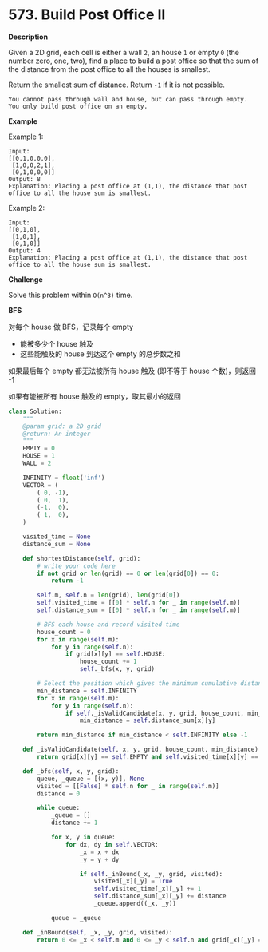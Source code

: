 # 573. Build Post Office II

**Description**

Given a 2D grid, each cell is either a wall `2`, an house `1` or empty `0` (the number zero, one, two), find a place to build a post office so that the sum of the distance from the post office to all the houses is smallest.

Return the smallest sum of distance. Return `-1` if it is not possible.

```
You cannot pass through wall and house, but can pass through empty.
You only build post office on an empty.
```

**Example**

Example 1:

```
Input:
[[0,1,0,0,0],
 [1,0,0,2,1],
 [0,1,0,0,0]]
Output: 8
Explanation: Placing a post office at (1,1), the distance that post office to all the house sum is smallest.
```

Example 2:

```
Input:
[[0,1,0],
 [1,0,1],
 [0,1,0]]
Output: 4
Explanation: Placing a post office at (1,1), the distance that post office to all the house sum is smallest.
```

**Challenge**

Solve this problem within `O(n^3)` time.


**BFS**

对每个 house 做 BFS，记录每个 empty

- 能被多少个 house 触及
- 这些能触及的 house 到达这个 empty 的总步数之和

如果最后每个 empty 都无法被所有 house 触及 (即不等于 house 个数)，则返回 -1

如果有能被所有 house 触及的 empty，取其最小的返回



```python
class Solution:
    """
    @param grid: a 2D grid
    @return: An integer
    """
    EMPTY = 0
    HOUSE = 1
    WALL = 2

    INFINITY = float('inf')
    VECTOR = (
        ( 0, -1),
        ( 0,  1),
        (-1,  0),
        ( 1,  0),
    )

    visited_time = None
    distance_sum = None

    def shortestDistance(self, grid):
        # write your code here
        if not grid or len(grid) == 0 or len(grid[0]) == 0:
            return -1

        self.m, self.n = len(grid), len(grid[0])
        self.visited_time = [[0] * self.n for _ in range(self.m)]
        self.distance_sum = [[0] * self.n for _ in range(self.m)]

        # BFS each house and record visited time
        house_count = 0
        for x in range(self.m):
            for y in range(self.n):
                if grid[x][y] == self.HOUSE:
                    house_count += 1
                    self._bfs(x, y, grid)

        # Select the position which gives the minimum cumulative distance
        min_distance = self.INFINITY
        for x in range(self.m):
            for y in range(self.n):
                if self._isValidCandidate(x, y, grid, house_count, min_distance):
                    min_distance = self.distance_sum[x][y]

        return min_distance if min_distance < self.INFINITY else -1

    def _isValidCandidate(self, x, y, grid, house_count, min_distance):
        return grid[x][y] == self.EMPTY and self.visited_time[x][y] == house_count and self.distance_sum[x][y] < min_distance

    def _bfs(self, x, y, grid):
        queue, _queue = [(x, y)], None
        visited = [[False] * self.n for _ in range(self.m)]
        distance = 0

        while queue:
            _queue = []
            distance += 1

            for x, y in queue:
                for dx, dy in self.VECTOR:
                    _x = x + dx
                    _y = y + dy

                    if self._inBound(_x, _y, grid, visited):
                        visited[_x][_y] = True
                        self.visited_time[_x][_y] += 1
                        self.distance_sum[_x][_y] += distance
                        _queue.append((_x, _y))

            queue = _queue

    def _inBound(self, _x, _y, grid, visited):
        return 0 <= _x < self.m and 0 <= _y < self.n and grid[_x][_y] == self.EMPTY and not visited[_x][_y]
```

